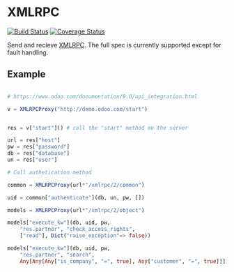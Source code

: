 # XMLRPC

[![Build Status](https://travis-ci.org/sjkelly/XMLRPC.jl.svg?branch=master)](https://travis-ci.org/sjkelly/XMLRPC.jl)
[![Coverage Status](https://coveralls.io/repos/github/sjkelly/XMLRPC.jl/badge.svg?branch=master)](https://coveralls.io/github/sjkelly/XMLRPC.jl?branch=master)

Send and recieve [XMLRPC](http://xmlrpc.scripting.com/). The full
spec is currently supported except for fault handling.

## Example

```julia

# https://www.odoo.com/documentation/9.0/api_integration.html

v = XMLRPCProxy("http://demo.odoo.com/start")


res = v["start"]() # call the "start" method on the server

url = res["host"]
pw = res["password"]
db = res["database"]
un = res["user"]

# Call authetication method

common = XMLRPCProxy(url*"/xmlrpc/2/common")

uid = common["authenticate"](db, un, pw, [])

models = XMLRPCProxy(url*"/xmlrpc/2/object")

models["execute_kw"](db, uid, pw,
    "res.partner", "check_access_rights",
    ["read"], Dict("raise_exception"=> false))

models["execute_kw"](db, uid, pw,
    "res.partner", "search",
    Any[Any[Any["is_company", "=", true], Any["customer", "=", true]]])
```
